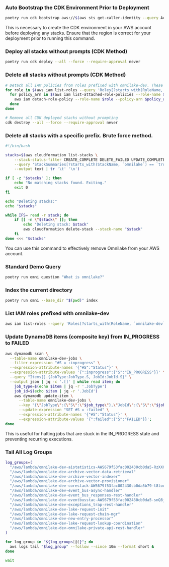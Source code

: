 ### Auto Bootstrap the CDK Environment Prior to Deployment
```bash
poetry run cdk bootstrap aws://$(aws sts get-caller-identity --query Account --output text)/us-west-2
```

This is necessary to create the CDK environment in your AWS account before deploying any stacks. 
Ensure that the region is correct for your deployment prior to running this command.

### Deploy all stacks without prompts (CDK Method)
```bash
poetry run cdk deploy --all --force --require-approval never
````

### Delete all stacks without prompts (CDK Method)
```bash
# Detach all IAM policies from roles prefixed with omnilake-dev. These would prevent the removal of the stack.
for role in $(aws iam list-roles --query 'Roles[?starts_with(RoleName, `omnilake-dev`)].RoleName' --output text); do
  for policy_arn in $(aws iam list-attached-role-policies --role-name $role --query 'AttachedPolicies[].PolicyArn' --output text); do
    aws iam detach-role-policy --role-name $role --policy-arn $policy_arn
  done
done

# Remove all CDK deployed stacks without prompting
cdk destroy --all --force --require-approval never
```

### Delete all stacks with a specific prefix. Brute force method.
```bash
#!/bin/bash

stacks=$(aws cloudformation list-stacks \
    --stack-status-filter CREATE_COMPLETE DELETE_FAILED UPDATE_COMPLETE ROLLBACK_COMPLETE \
    --query 'StackSummaries[?starts_with(StackName, `omnilake`) == `true`].StackName' \
    --output text | tr '\t' '\n')

if [ -z "$stacks" ]; then
    echo "No matching stacks found. Exiting."
    exit 0
fi

echo "Deleting stacks:"
echo "$stacks"

while IFS= read -r stack; do
    if [[ -n \"$stack\" ]]; then
        echo "Deleting stack: $stack"
        aws cloudformation delete-stack --stack-name "$stack"
    fi
done <<< "$stacks"
```
You can use this command to effectively remove Omnilake from your AWS account.

### Standard Demo Query
```bash
poetry run omni question "What is omnilake?"
```

### Index the current directory
```bash
poetry run omni --base_dir "$(pwd)" index
```

### List IAM roles prefixed with omnilake-dev
```bash
aws iam list-roles --query 'Roles[?starts_with(RoleName, `omnilake-dev`)].RoleName' --output text
```

### Update DynamoDB items (composite key) from IN_PROGRESS to FAILED
```bash
aws dynamodb scan \
  --table-name omnilake-dev-jobs \
  --filter-expression "#S = :inprogress" \
  --expression-attribute-names '{"#S":"Status"}' \
  --expression-attribute-values '{":inprogress":{"S":"IN_PROGRESS"}}' \
  --query "Items[].{JobType:JobType.S, JobId:JobId.S}" \
  --output json | jq -c '.[]' | while read item; do
    job_type=$(echo $item | jq -r '.JobType')
    job_id=$(echo $item | jq -r '.JobId')
    aws dynamodb update-item \
      --table-name omnilake-dev-jobs \
      --key "{\"JobType\":{\"S\":\"$job_type\"},\"JobId\":{\"S\":\"$job_id\"}}" \
      --update-expression "SET #S = :failed" \
      --expression-attribute-names '{"#S":"Status"}' \
      --expression-attribute-values '{":failed":{"S":"FAILED"}}';
done
```

This is useful for halting jobs that are stuck in the IN_PROGRESS state and preventing recurring executions.

### Tail All Log Groups
```bash
log_groups=(
  "/aws/lambda/omnilake-dev-aistatistics-AWS679f53fac002430cb0da5-RzXXG39Oqg1h"
  "/aws/lambda/omnilake-dev-archive-vector-data-retrieval"
  "/aws/lambda/omnilake-dev-archive-vector-indexer"
  "/aws/lambda/omnilake-dev-archive-vector-provisioner"
  "/aws/lambda/omnilake-dev-corestack-AWS679f53fac002430cb0da5b79-t8loqiCRUJZL"
  "/aws/lambda/omnilake-dev-event_bus-async-handler"
  "/aws/lambda/omnilake-dev-event_bus_responses-rest-handler"
  "/aws/lambda/omnilake-dev-eventbusstac-AWS679f53fac002430cb0da5-snQ8j2TwxUeD"
  "/aws/lambda/omnilake-dev-exceptions_trap-rest-handler"
  "/aws/lambda/omnilake-dev-lake-request-init"
  "/aws/lambda/omnilake-dev-lake-request-chain-mgr"
  "/aws/lambda/omnilake-dev-new-entry-processor"
  "/aws/lambda/omnilake-dev-lake-request-lookup-coordination"
  "/aws/lambda/omnilake-dev-omnilake-private-api-rest-handler"
)

for log_group in "${log_groups[@]}"; do
  aws logs tail "$log_group" --follow --since 10m --format short &
done

wait
```